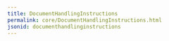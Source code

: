 ```yaml
---
title: DocumentHandlingInstructions
permalink: core/DocumentHandlingInstructions.html
jsonid: documenthandlinginstructions
---
```

